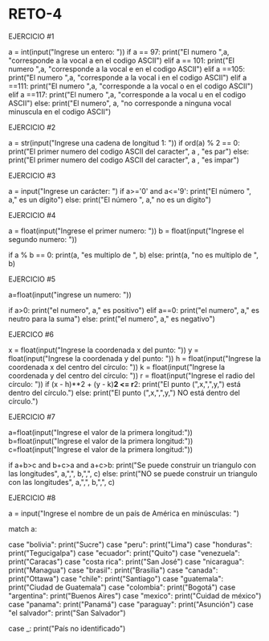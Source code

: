 # RETO-4

EJERCICIO #1

a = int(input("Ingrese un entero: "))
if a == 97:
  print("El numero ",a, "corresponde a la vocal a en el codigo ASCII")
elif a == 101:
  print("El numero ",a, "corresponde a la vocal e en el codigo ASCII")
elif a ==105:
  print("El numero ",a, "corresponde a la vocal i en el codigo ASCII")
elif a ==111:
  print("El numero ",a, "corresponde a la vocal o en el codigo ASCII")
elif a ==117:
  print("El numero ",a, "corresponde a la vocal u en el codigo ASCII")
else:
  print("El numero", a, "no corresponde a ninguna vocal minuscula en el codigo ASCII")



EJERCICIO #2

a = str(input("Ingrese una cadena de longitud 1: "))
if ord(a) % 2 == 0:
  print("El primer numero del codigo ASCII del caracter", a , "es par")
else:
  print("El primer numero del codigo ASCII del caracter", a , "es impar")



EJERCICIO #3

a = input("Ingrese un carácter: ")
if a>='0' and a<='9':
    print("El número ", a," es un dígito")
else:
    print("El número ", a," no es un dígito")



EJERCICIO #4

a = float(input("Ingrese el primer numero: "))
b = float(input("Ingrese el segundo numero: "))

if a % b == 0:
  print(a, "es multiplo de ", b)
else:
  print(a, "no es multiplo de ", b)



EJERCICIO #5

a=float(input("ingrese un numero: "))

if a>0:
    print("el numero", a," es positivo")
elif a==0:
    print("el numero", a," es neutro para la suma")
else:
    print("el numero", a," es negativo")



EJERCICO #6

x = float(input("Ingrese la coordenada x del punto: "))
y = float(input("Ingrese la coordenada y del punto: "))
h = float(input("Ingrese la coordenada x del centro del círculo: "))
k = float(input("Ingrese la coordenada y del centro del círculo: "))
r = float(input("Ingrese el radio del círculo: "))
if (x - h)**2 + (y - k)**2 <= r**2:
    print("El punto (",x,",",y,") está dentro del círculo.")
else:
    print("El punto (",x,",",y,") NO está dentro del círculo.")




EJERCICIO #7

a=float(input("Ingrese el valor de la primera longitud:"))
b=float(input("Ingrese el valor de la primera longitud:"))
c=float(input("Ingrese el valor de la primera longitud:"))

if a+b>c and b+c>a and a+c>b:
    print("Se puede construir un triangulo con las longitudes", a,",", b,",", c)
else:
    print("NO se puede construir un triangulo con las longitudes", a,",", b,",", c)




EJERCICIO #8

a = input("Ingrese el nombre de un país de América en minúsculas: ")

match a:

  case "bolivia":
    print("Sucre")
  case "peru":
    print("Lima")
  case "honduras":
    print("Tegucigalpa")
  case "ecuador":
    print("Quito")
  case "venezuela":
    print("Caracas")
  case "costa rica":
    print("San José")
  case "nicaragua":
    print("Managua")
  case "brasil":
    print("Brasilia")
  case "canada":
    print("Ottawa")
  case "chile":
    print("Santiago")
  case "guatemala":
    print("Ciudad de Guatemala")
  case "colombia":
    print("Bogotá")
  case "argentina":
    print("Buenos Aires")
  case "mexico":
    print("Cuidad de méxico")
  case "panama":
    print("Panamá")
  case "paraguay":
    print("Asunción")
  case "el salvador":
    print("San Salvador")

  case _:
    print("País no identificado")

